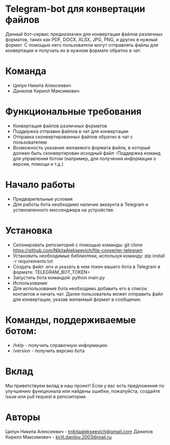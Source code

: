 # Telegram-bot для конвертации файлов

Данный бот-сервис предназначен для конвертации файлов различных форматов, таких как PDF, DOCX, XLSX, JPG, PNG, и других в нужный формат. С помощью него пользователи могут отправлять файлы для конвертации и получать их в нужном формате обратно в чат.

# Команда
- Ципун Никита Алексеевич
- Данилов Кирилл Максимович

# Функциональные требования
- Конвертация файлов различных форматов
- Поддержка отправки файлов в чат для конвертации
- Отправка сконвертированных файлов обратно в чат с пользователем
- Возможность указания желаемого формата файла, в который должен быть сконвертирован исходный файл
-Поддержка команд для управления ботом (например, для получения информации о версии, помощи и т.д.)

# Начало работы
- Предварительные условия
- Для работы бота необходимо наличие аккаунта в Telegram и установленного мессенджера на устройстве.

# Установка
- Склонировать репозиторий с помощью команды: git clone https://github.com/NikitaAlekseevich/file-converter-telegram
- Установить необходимые библиотеки, используя команду: pip install -r requirements.txt
- Создать файл .env и указать в нем токен вашего бота в Telegram в формате: TELEGRAM_BOT_TOKEN=<token>
- Запустить бота командой: python main.py
- Использование
- Для использования бота необходимо добавить его в список контактов и начать чат. Далее пользователь может отправить файл для конвертации, указав желаемый формат в сообщении.

# Команды, поддерживаемые ботом:

- /help - получить справочную информацию
- /version - получить версию бота

# Вклад
Мы приветствуем вклад в наш проект! Если у вас есть предложения по улучшению функционала или найдены ошибки, пожалуйста, создайте issue или pull request в репозитории.

# Авторы
Ципун Никита Алексеевич - tnikitaalekseevich@gmail.com
Данилов Кирилл Максимович - kirill.danilov.2003@mail.ru
